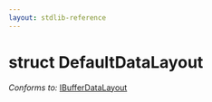 ```yaml
---
layout: stdlib-reference
---
```


# struct DefaultDataLayout

*Conforms to:* [IBufferDataLayout](/stdlib-reference/interfaces/IBufferDataLayout/index)

